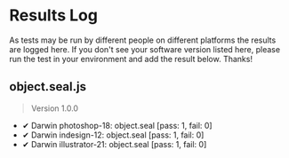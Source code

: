 # Results Log

As tests may be run by different people on different platforms the results are logged here. If you don't see your software version listed here, please run the test in your environment and add the result below. Thanks!

## object.seal.js

> Version 1.0.0

- ✔ Darwin photoshop-18: object.seal [pass: 1, fail: 0]
- ✔ Darwin indesign-12: object.seal [pass: 1, fail: 0]
- ✔ Darwin illustrator-21: object.seal [pass: 1, fail: 0]
